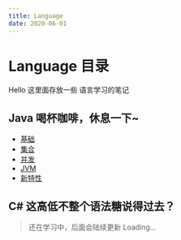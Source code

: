 ```yaml
---
title: Language
date: 2020-06-01
---
```


# Language 目录

Hello 这里面存放一些 语言学习的笔记

## Java 喝杯咖啡，休息一下~
- [基础](/language/java/README.md)  <Badge type="tip" text="徽章" vertical="top" />
- [集合]()  <Badge type="tip" text="徽章" vertical="top" />
- [并发]()  <Badge type="tip" text="徽章" vertical="top" />
- [JVM]()  <Badge type="tip" text="徽章" vertical="top" />
- [新特性]()

## C# 这高低不整个语法糖说得过去？

> 还在学习中，后面会陆续更新 Loading...